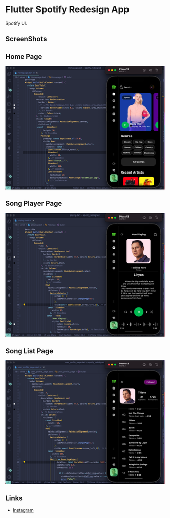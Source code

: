 # Flutter Spotify Redesign App

Spotify UI.

## ScreenShots

## Home Page

![Alt text](assets/screenshots/Homepage.png)

## Song  Player Page

![Alt text](assets/screenshots/playing.png)

## Song List Page

![Alt text](assets/screenshots/songslist.png)

## Links

- [Instagram](https://www.instagram.com/the.coders01/)
